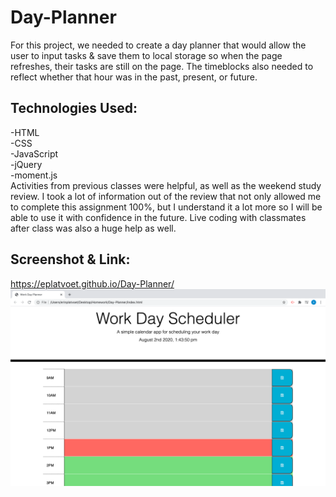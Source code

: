 # Day-Planner

For this project, we needed to create a day planner that would allow the user to input tasks & save them to local storage so when the page refreshes, their tasks are still on the page. The timeblocks also needed to reflect whether that hour was in the past, present, or future.

## Technologies Used:
-HTML  
-CSS  
-JavaScript  
-jQuery  
-moment.js  
Activities from previous classes were helpful, as well as the weekend study review. I took a lot of information out of the review that not only allowed me to complete this assignment 100%, but I understand it a lot more so I will be able to use it with confidence in the future. Live coding with classmates after class was also a huge help as well.  

## Screenshot & Link:

https://eplatvoet.github.io/Day-Planner/  
![Image of deployed planner](assets/screenshot.png)
